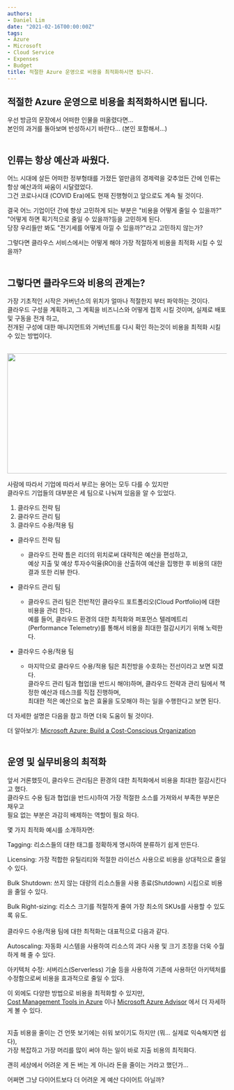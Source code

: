 ```yaml
---
authors:
- Daniel Lim
date: "2021-02-16T00:00:00Z"
tags:
- Azure
- Microsoft
- Cloud Service
- Expenses
- Budget
title: 적절한 Azure 운영으로 비용을 최적화하시면 됩니다. 
---
```


## 적절한 Azure 운영으로 비용을 최적화하시면 됩니다.

우선 방금의 문장에서 어떠한 인물을 떠올렸다면...<br/>
본인의 과거를 돌아보며 반성하시기 바란다... (본인 포함해서...)<br/>
<br/>

## 인류는 항상 예산과 싸웠다.
어느 시대에 살든 어떠한 정부형태를 가졌든 얼만큼의 경제력을 갖추었든 간에 인류는 항상 예산과의 싸움이 시달렸었다.<br/>
그건 코로나시대 (COVID Era)에도 현재 진행형이고 앞으로도 계속 될 것이다.<br/>

결국 어느 기업이던 간에 항상 고민하게 되는 부분은 "비용을 어떻게 줄일 수 있을까?"<br/>
"어떻게 하면 획기적으로 줄일 수 있을까?등을 고민하게 된다.<br/>
당장 우리들만 봐도 "전기세를 어떻게 아낄 수 있을까?"라고 고민하지 않는가?<br/>

그렇다면 클라우스 서비스에서는 어떻게 해야 가장 적절하게 비용을 최적화 시킬 수 있을까?<br/>
<br/>




## 그렇다면 클라우드와 비용의 관계는?

가장 기초적인 시작은 거버넌스의 위치가 얼마나 적절한지 부터 파악하는 것이다.<br/>
클라우드 구성을 계획하고, 그 계획을 비즈니스와 어떻게 접목 시킬 것이며, 실제로 배포 및 구동을 전개 하고, <br/>
전개된 구성에 대한 매니지먼트와 거버넌트를 다시 확인 하는것이 비용을 최적화 시킬 수 있는 방법이다.<br/>
<br/>

<img src="https://azurecomcdn.azureedge.net/mediahandler/acomblog/media/Default/blog/8b55601a-16c2-4efc-9b1d-59ef1e1b9311.png" width="600px" height="276px"></img><br/>

사람에 따라서 기업에 따라서 부르는 용어는 모두 다를 수 있지만<br/>
클라우드 기업들의 대부분은 세 팀으로 나눠져 있음을 알 수 있었다.<br/>

1. 클라우드 전략 팀
2. 클라우드 관리 팀
3. 클라우드 수용/적용 팀

* 클라우드 전략 팀
    - 클라우드 전략 틈은 리더의 위치로써 대략적은 예산을 편성하고,<br/> 
    예상 지출 및 예상 투자수익율(ROI)을 산출하여 예산을 집행한 후 비용의 대한 결과 또한 리뷰 한다.

* 클라우드 관리 팀
    - 클라우드 관리 팀은 전반적인 클라우드 포트폴리오(Cloud Portfolio)에 대한 비용을 관리 한다.<br/>
    예를 들어, 클라우드 환경의 대한 최적화와 퍼포먼스 텔레메트리(Performance Telemetry)를 통해서 비용을 최대한 절감시키기 위해 노력한다.

* 클라우드 수용/적용 팀
    - 마지막으로 클라우드 수용/적용 팀은 최전방을 수호하는 전선이라고 보면 되겠다.<br/>
    클라우드 관리 팀과 협업(을 반드시 해야)하며, 클라우드 전략과 관리 팀에서 책정한 예산과 테스크를 직접 진행하며,<br/>
    최대한 적은 예산으로 높은 효율을 도모해야 하는 일을 수행한다고 보면 된다. 

더 자세한 설명은 다음을 참고 하면 더욱 도움이 될 것이다.<br/>


더 알아보기: [Microsoft Azure: Build a Cost-Conscious Organization](https://docs.microsoft.com/en-us/azure/cloud-adoption-framework/organize/cost-conscious-organization)<br/>
<br/>

## 운영 및 실무비용의 최적화

앞서 거론했듯이, 클라우드 관리팀은 환경의 대한 최적화에서 비용을 최대한 절감시킨다고 했다.<br/>
클라우드 수용 팀과 협업(을 반드시)하여 가장 적절한 소스를 가져와서 부족한 부분은 채우고<br/>
필요 없는 부분은 과감히 배제하는 역할이 필요 하다.<br/>

몇 가지 최적화 예시를 소개하자면:<br/>

Tagging: 리소스들의 대한 태그를 정확하게 명시하여 분류하기 쉽게 만든다. <br/>

Licensing: 가장 적합한 유틸리티와 적절한 라이선스 사용으로 비용을 상대적으로 줄일 수 있다.<br/>

Bulk Shutdown: 쓰지 않는 대량의 리소스들을 사용 종료(Shutdown) 시킴으로 비용을 줄일 수 있다.<br/>

Bulk Right-sizing: 리소스 크기를 적절하게 줄여 가장 최소의 SKUs를 사용할 수 있도록 유도. <br/>
<br/>
클라우드 수용/적용 팀에 대한 최적화는 대표적으로 다음과 같다.

Autoscaling: 자동화 시스템을 사용하여 리소스의 과다 사용 및 크기 조정을 더욱 수월하게 해 줄 수 있다. 

아키텍처 수정: 서버리스(Serverless) 기술 등을 사용하여 기존에 사용하던 아키텍처를 수정함으로써 비용을 효과적으로 줄일 수 있다. 

이 외에도 다양한 방법으로 비용을 최적화할 수 있지만,<br/>
[Cost Management Tools in Azure](https://docs.microsoft.com/en-us/azure/cloud-adoption-framework/govern/cost-management/toolchain) 이나 [Microsoft Azure Advisor](https://azure.microsoft.com/en-us/services/advisor/) 에서 더 자세하게 볼 수 있다. <br/>
<br/>

지출 비용을 줄이는 건 언뜻 보기에는 쉬워 보이기도 하지만 (뭐... 실제로 익숙해지면 쉽다),<br/>
가장 복잡하고 가장 머리를 많이 써야 하는 일이 바로 지출 비용의 최적화다. 

괜히 세상에서 어려운 게 돈 버는 게 아니라 돈을 줄이는 거라고 했던가...

어쩌면 그냥 다이어트보다 더 어려운 게 예산 다이어트 아닐까?
